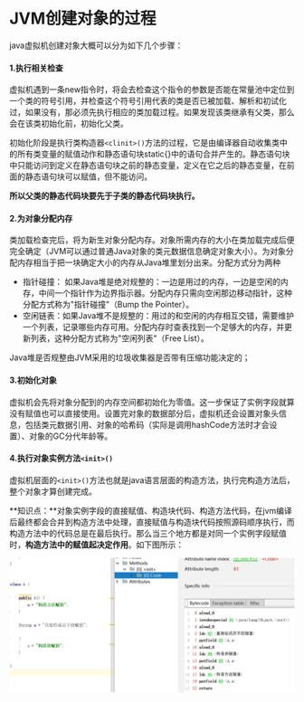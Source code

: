 # JVM创建对象的过程

java虚拟机创建对象大概可以分为如下几个步骤：

#### 1.执行相关检查

虚拟机遇到一条new指令时，将会去检查这个指令的参数是否能在常量池中定位到一个类的符号引用，并检查这个符号引用代表的类是否已被加载、解析和初试化过，如果没有，那必须先执行相应的类加载过程。如果发现该类继承有父类，那么会在该类初始化前，初始化父类。

初始化阶段是执行类构造器`<clinit>()`方法的过程，它是由编译器自动收集类中的所有类变量的赋值动作和静态语句块static{}中的语句合并产生的。静态语句块中只能访问到定义在静态语句块之前的静态变量，定义在它之后的静态变量，在前面的静态语句块可以赋值，但不能访问。

**所以父类的静态代码块要先于子类的静态代码块执行。**

#### 2.为对象分配内存

类加载检查完后，将为新生对象分配内存。对象所需内存的大小在类加载完成后便完全确定（JVM可以通过普通Java对象的类元数据信息确定对象大小）。为对象分配内存相当于把一块确定大小的内存从Java堆里划分出来。分配方式分为两种

- 指针碰撞： 如果Java堆是绝对规整的：一边是用过的内存，一边是空闲的内存，中间一个指针作为边界指示器。分配内存只需向空闲那边移动指针，这种分配方式称为"指针碰撞"（Bump the Pointer）。
- 空闲链表：如果Java堆不是规整的：用过的和空闲的内存相互交错，需要维护一个列表，记录哪些内存可用。分配内存时查表找到一个足够大的内存，并更新列表，这种分配方式称为"空闲列表"（Free List）。

Java堆是否规整由JVM采用的垃圾收集器是否带有压缩功能决定的；

#### 3.初始化对象

虚拟机会先将对象分配到的内存空间都初始化为零值。这一步保证了实例字段就算没有赋值也可以直接使用。设置完对象的数据部分后，虚拟机还会设置对象头信息，包括类元数据引用、对象的哈希码（实际是调用hashCode方法时才会设置）、对象的GC分代年龄等。

#### 4.执行对象实例方法`<init>()`

虚拟机层面的`<init>()`方法也就是java语言层面的构造方法，执行完构造方法后，整个对象才算创建完成。

**知识点：**对象实例字段的直接赋值、构造块代码、构造方法代码，在jvm编译后最终都会合并到构造方法中处理，直接赋值与构造块代码按照源码顺序执行，而构造方法中的代码总是在最后执行。那么当三个地方都是对同一个实例字段赋值时，**构造方法中的赋值起决定作用**。如下图所示：

![1610541583478](jvm.assets/1610541583478.png)

